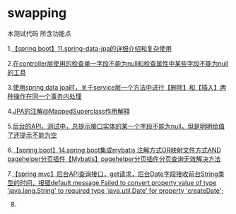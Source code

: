 # swapping
本测试代码 所含功能点

1.[【spring boot】11.spring-data-jpa的详细介绍和复杂使用](http://www.cnblogs.com/sxdcgaq8080/p/7894828.html)

2.[在controller层使用的检查单一字段不能为null和检查属性中某些字段不能为null的工具](http://www.cnblogs.com/sxdcgaq8080/p/9034598.html)

3.[使用spring data jpa时，关于service层一个方法中进行【删除】和【插入】两种操作在同一个事务内处理](http://www.cnblogs.com/sxdcgaq8080/p/8985662.html)

4.[JPA的注解@MappedSuperclass作用解释](http://www.cnblogs.com/sxdcgaq8080/p/9023720.html)

5.[后台的API，测试中，总提示接口实体的某一个字段不能为null，但是明明给值了还提示不能为空](http://www.cnblogs.com/sxdcgaq8080/p/8983881.html)

6.[【spring boot】14.spring boot集成mybatis,注解方式OR映射文件方式AND pagehelper分页插件【Mybatis】pagehelper分页插件分页查询无效解决方法](http://www.cnblogs.com/sxdcgaq8080/p/9039442.html)

7.[【spring mvc】后台API查询接口，get请求，后台Date字段接收前台String类型的时间，报错default message Failed to convert property value of type 'java.lang.String' to required type 'java.util.Date' for property 'createDate';](http://www.cnblogs.com/sxdcgaq8080/p/9055107.html)

8.
